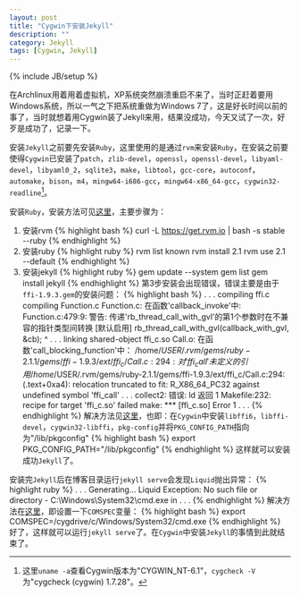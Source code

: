 ```yaml
---
layout: post
title: "Cygwin下安装Jekyll"
description: ""
category: Jekyll
tags: [Cygwin, Jekyll]
---
```

{% include JB/setup %}

在Archlinux用着用着虚拟机，XP系统突然崩溃重启不来了，当时正赶着要用Windows系统，所以一气之下把系统重做为Windows 7了，这是好长时间以前的事了，当时就想着用Cygwin装了Jekyll来用，结果没成功，今天又试了一次，好歹是成功了，记录一下。


安装`Jekyll`之前要先安装`Ruby`，这里使用的是通过`rvm`来安装`Ruby`，在安装之前要使得`Cygwin`已安装了`patch`，`zlib-devel`，`openssl`，`openssl-devel`，`libyaml-devel`，`libyaml0_2`，`sqlite3`，`make`，`libtool`，`gcc-core`，`autoconf`，`automake`，`bison`，`m4`，`mingw64-i686-gcc`，`mingw64-x86_64-gcc`，`cygwin32-readline`[^1]。


安装`Ruby`，安装方法可见[这里](https://github.com/voidmous/blog/blob/master/content/2012/cygwin-install-jekyll.md)，主要步骤为：
1. 安装rvm
{% highlight bash %}
    curl -L https://get.rvm.io | bash -s stable --ruby
{% endhighlight %}
2. 安装ruby
{% highlight ruby %}
    rvm list known
    rvm install 2.1
    rvm use 2.1 --default
{% endhighlight %}
3. 安装jekyll
{% highlight ruby %}
    gem update --system
    gem list
    gem install jekyll
{% endhighlight %}
第3步安装会出现错误，错误主要是由于`ffi-1.9.3.gem`的安装问题：
{% highlight bash %}
    .
    .
    .
    compiling ffi.c
    compiling Function.c
    Function.c: 在函数'callback_invoke'中:
    Function.c:479:9: 警告:
    传递'rb_thread_call_with_gvl'的第1个参数时在不兼容的指针类型间转换
    [默认启用]
             rb_thread_call_with_gvl(callback_with_gvl, &cb);
	     ^
    .
    .
    .
    linking shared-object ffi_c.so
    Call.o: 在函数'call_blocking_function'中：
    /home/$USER/.rvm/gems/ruby-2.1.1/gems/ffi-1.9.3/ext/ffi_c/Call.c:294:
    对'ffi_call'未定义的引用
    /home/$USER/.rvm/gems/ruby-2.1.1/gems/ffi-1.9.3/ext/ffi_c/Call.c:294:(.text+0xa4):
    relocation truncated to fit: R_X86_64_PC32 against undefined symbol
    'ffi_call'
    .
    .
    .
    collect2: 错误: ld 返回 1
    Makefile:232: recipe for target 'ffi_c.so' failed
    make: *** [ffi_c.so] Error 1
    .
    .
    .
{% endhighlight %}
解决方法见[这里](https://github.com/ffi/ffi/issues/284)，也即：在`Cygwin`中安装`libffi6`，`libffi-devel`，`cygwin32-libffi`，`pkg-config`并将`PKG_CONFIG_PATH`指向为"/lib/pkgconfig"
{% highlight bash %}
    export PKG_CONFIG_PATH="/lib/pkgconfig"
{% endhighlight %}
这样就可以安装成功`Jekyll`了。


安装完`Jekyll`后在博客目录运行`jekyll serve`会发现`Liquid`抛出异常：
{% highlight ruby %}
  .
  .
  .
  Generating... Liquid Exception: No such file or directory -
  C:\Windows\System32\cmd.exe in 
  .
  .
  .
{% endhighlight %}
解决方法在[这里](https://github.com/jekyll/jekyll/issues/1383)，即设置一下`COMSPEC`变量：
{% highlight bash %}
    export COMSPEC=/cygdrive/c/Windows/System32/cmd.exe
{% endhighlight %}
好了，这样就可以运行`jekyll
serve`了。在`Cygwin`中安装`Jekyll`的事情到此就结束了。


[^1]: 这里`uname -a`查看Cygwin版本为"CYGWIN_NT-6.1"，`cygcheck -V`为"cygcheck (cygwin) 1.7.28"。


